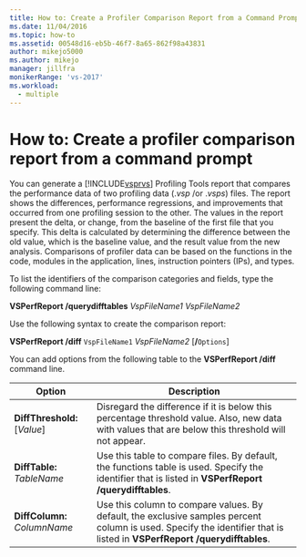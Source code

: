 ```yaml
---
title: How to: Create a Profiler Comparison Report from a Command Prompt | Microsoft Docs
ms.date: 11/04/2016
ms.topic: how-to
ms.assetid: 00548d16-eb5b-46f7-8a65-862f98a43831
author: mikejo5000
ms.author: mikejo
manager: jillfra
monikerRange: 'vs-2017'
ms.workload: 
  - multiple
---
```

# How to: Create a profiler comparison report from a command prompt
You can generate a [!INCLUDE[vsprvs](../code-quality/includes/vsprvs_md.md)] Profiling Tools report that compares the performance data of two profiling data (.*vsp* /or .*vsps*) files. The report shows the differences, performance regressions, and improvements that occurred from one profiling session to the other. The values in the report present the delta, or change, from the baseline of the first file that you specify. This delta is calculated by determining the difference between the old value, which is the baseline value, and the result value from the new analysis. Comparisons of profiler data can be based on the functions in the code, modules in the application, lines, instruction pointers (IPs), and types.

 To list the identifiers of the comparison categories and fields, type the following command line:

 **VSPerfReport /querydifftables**  *VspFileName1* *VspFileName2*

 Use the following syntax to create the comparison report:

 **VSPerfReport /diff**  `VspFileName1` *VspFileName2* [**/**`Options`]

 You can add options from the following table to the **VSPerfReport /diff** command line.

|Option|Description|
|------------|-----------------|
|**DiffThreshold:**[*Value*]|Disregard the difference if it is below this percentage threshold value. Also, new data with values that are below this threshold will not appear.|
|**DiffTable:** *TableName*|Use this table to compare files. By default, the functions table is used. Specify the identifier that is listed in **VSPerfReport /querydifftables**.|
|**DiffColumn:** *ColumnName*|Use this column to compare values. By default, the exclusive samples percent column is used. Specify the identifier that is listed in **VSPerfReport /querydifftables**.|

